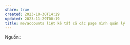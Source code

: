 ```yaml
---
share: true
created: 2023-10-30T14:29
updated: 2023-11-29T00:19
title: me/accounts liệt kê tất cả các page mình quản lý
---
```

Nguồn::
